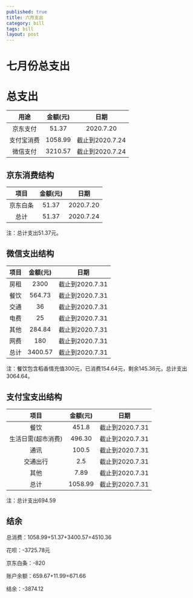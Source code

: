 ```yaml
---
published: true
title: 六月支出
category: bill
tags: bill
layout: post
---
```


# 七月份总支出



# 总支出

|    用途    | 金额(元) |      日期       |
| :--------: | :------: | :-------------: |
|  京东支付  |  51.37   |    2020.7.20    |
| 支付宝消费 | 1058.99  | 截止到2020.7.24 |
|  微信支付  | 3210.57  | 截止到2020.7.24 |



## 京东消费结构

|   项目   | 金额(元) |   日期    |
| :------: | :------: | :-------: |
| 京东白条 |  51.37   | 2020.7.20 |
|   总计   |  51.37   | 2020.7.24 |

注：总计支出51.37元。

## 微信支出结构

| 项目 | 金额(元) |      日期       |
| :--: | :------: | :-------------: |
| 房租 |   2300   | 截止到2020.7.31 |
| 餐饮 |  564.73  | 截止到2020.7.31 |
| 交通 |    36    | 截止到2020.7.31 |
| 电费 |    25    | 截止到2020.7.31 |
| 其他 |  284.84  | 截止到2020.7.31 |
| 网费 |   180    | 截止到2020.7.31 |
| 总计 | 3400.57  | 截止到2020.7.31 |

注：餐饮包含稻香情充值300元，已消费154.64元，剩余145.36元，总计支出3064.64。

## 支付宝支出结构

|        项目        | 金额(元) |      日期       |
| :----------------: | :------: | :-------------: |
|        餐饮        |  451.8   | 截止到2020.7.31 |
| 生活日需(超市消费) |  496.30  | 截止到2020.7.31 |
|        通讯        |  100.5   | 截止到2020.7.31 |
|      交通出行      |   2.5    | 截止到2020.7.31 |
|        其他        |   7.89   | 截止到2020.7.31 |
|        总计        | 1058.99  | 截止到2020.7.31 |

注：总计支出694.59

## 结余

总消费：1058.99+51.37+3400.57=4510.36

花呗：-3725.78元

京东白条：-820

账户余额：659.67+11.99=671.66

结余：-3874.12
